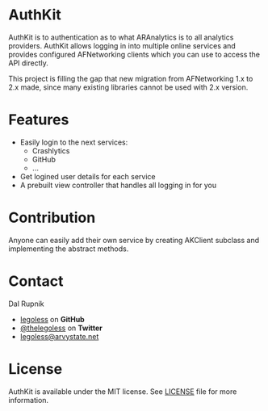 AuthKit
=======

AuthKit is to authentication as to what ARAnalytics is to all analytics providers. AuthKit allows logging in into multiple online services and provides configured AFNetworking clients which you can use to access the API directly.

This project is filling the gap that new migration from AFNetworking 1.x to 2.x made, since many existing libraries cannot be used with 2.x version.

# Features

- Easily login to the next services:
  - Crashlytics
  - GitHub
  - ...
- Get logined user details for each service
- A prebuilt view controller that handles all logging in for you

# Contribution

Anyone can easily add their own service by creating AKClient subclass and implementing the abstract methods.

Contact
======

Dal Rupnik

- [legoless](https://github.com/legoless) on **GitHub**
- [@thelegoless](https://twitter.com/thelegoless) on **Twitter**
- [legoless@arvystate.net](mailto:legoless@arvystate.net)

License
======

AuthKit is available under the MIT license. See [LICENSE](https://github.com/Legoless/AuthKit/blob/master/LICENSE) file for more information.
